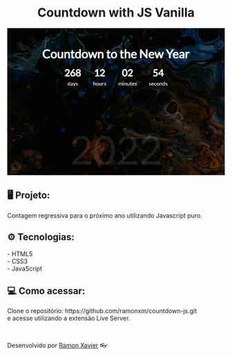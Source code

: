 <h1 align="center">Countdown with JS Vanilla</h1>

<img src=".github/demo.png"  alt="pagina"/>

<h2> 🖥 Projeto:</h2>
<p>Contagem regressiva para o próximo ano utilizando Javascript puro.</p>

<h2> ⚙ Tecnologias:</h2>
<p>- HTML5 <br>
  - CSS3 <br>
  - JavaScript
  </p>

<h2> 💻 Como acessar:</h2>
<p>Clone o repositório: https://github.com/ramonxm/countdown-js.git <br>
  e acesse utilizando a extensão Live Server.
</p>


<br>

Desenvolvido por [Ramon Xavier](github.com/ramonxm) 👓
